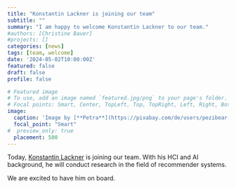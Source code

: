 ```yaml
---
title: "Konstantin Lackner is joining our team"
subtitle: ""
summary: "I am happy to welcome Konstantin Lackner to our team."
#authors: [Christine Bauer]
#projects: []
categories: [news]
tags: [team, welcome]
date: '2024-05-02T10:00:00Z'
featured: false
draft: false
profile: false

# Featured image
# To use, add an image named `featured.jpg/png` to your page's folder.
# Focal points: Smart, Center, TopLeft, Top, TopRight, Left, Right, BottomLeft, Bottom, BottomRight.
image:
  caption: 'Image by [**Petra**](https://pixabay.com/de/users/pezibear-526143/?utm_source=link-attribution&utm_medium=referral&utm_campaign=image&utm_content=772389) from [**Pixabay**](https://pixabay.com/de//?utm_source=link-attribution&utm_medium=referral&utm_campaign=image&utm_content=772389).' 
  focal_point: "Smart"
#  preview_only: true
  placement: 500
---
```


Today, [Konstantin Lackner](https://konstantinlackner.at) is joining our team. 
With his HCI and AI background, he will conduct research in the field of recommender systems.

We are excited to have him on board.
